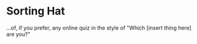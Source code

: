 # Sorting Hat

...of, if you prefer, any online quiz in the style of "Which [insert thing here] are you?"